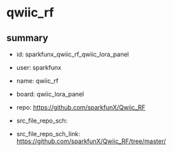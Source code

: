 # qwiic_rf
 
## summary 
* id: sparkfunx_qwiic_rf_qwiic_lora_panel
* user: sparkfunx
* name: qwiic_rf
* board: qwiic_lora_panel
* repo: https://github.com/sparkfunX/Qwiic_RF



* src_file_repo_sch: 
* src_file_repo_sch_link: https://github.com/sparkfunX/Qwiic_RF/tree/master/






